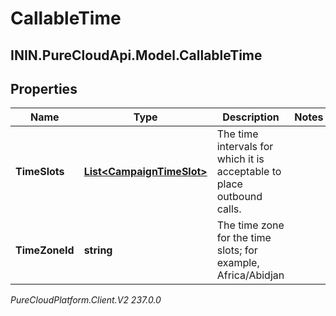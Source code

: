 # CallableTime

## ININ.PureCloudApi.Model.CallableTime

## Properties

|Name | Type | Description | Notes|
|------------ | ------------- | ------------- | -------------|
| **TimeSlots** | [**List&lt;CampaignTimeSlot&gt;**](CampaignTimeSlot) | The time intervals for which it is acceptable to place outbound calls. | |
| **TimeZoneId** | **string** | The time zone for the time slots; for example, Africa/Abidjan | |



_PureCloudPlatform.Client.V2 237.0.0_
